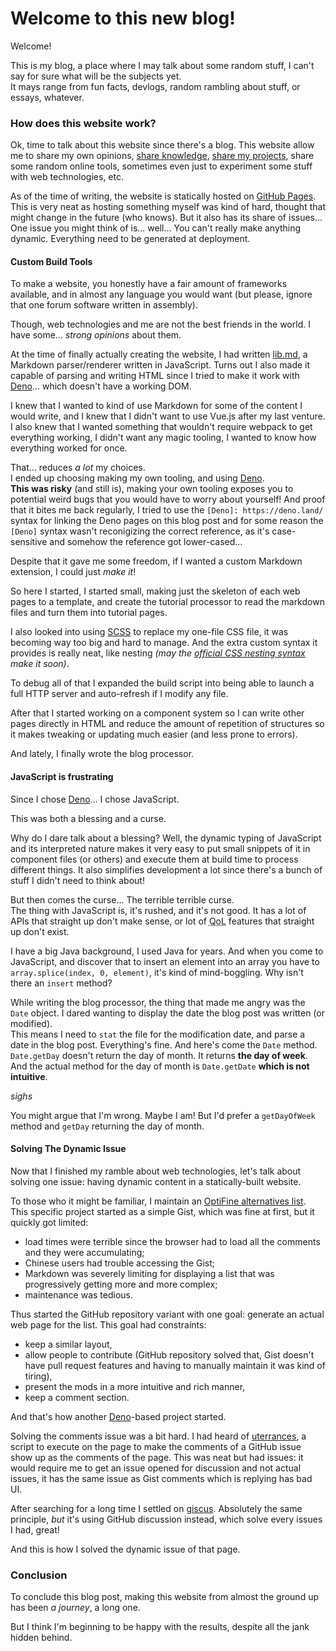 # Welcome to this new blog!

<!--description: Welcome to this new blog! After some time I decided to finally get a blog so I can talk of various stuff whenever I want.-->
<!--author: lambdaurora-->
<!--tag: blog-->
<!--date: 2022-09-04-->

Welcome!

This is my blog, a place where I may talk about some random stuff, I can't say for sure what will be the subjects yet.  
It mays range from fun facts, devlogs, random rambling about stuff, or essays, whatever.

### How does this website work?

Ok, time to talk about this website since there's a blog. This website allow me to share my own opinions, [share knowledge](/tutorials "Tutorials *wink wink*"), [share my projects](/projects "Projects"), share some random online tools, sometimes even just to experiment some stuff with web technologies, etc.

As of the time of writing, the website is statically hosted on [GitHub Pages](https://pages.github.com/). This is very neat as hosting something myself was kind of hard, thought that might change in the future (who knows). But it also has its share of issues...  
One issue you might think of is... well... You can't really make anything dynamic. Everything need to be generated at deployment.

#### Custom Build Tools

To make a website, you honestly have a fair amount of frameworks available, and in almost any language you would want (but please, ignore that one forum software written in assembly).

Though, web technologies and me are not the best friends in the world.
I have some... *strong opinions* about them.

At the time of finally actually creating the website, I had written [lib.md](https://github.com/LambdAurora/lib.md), a Markdown parser/renderer written in JavaScript. Turns out I also made it capable of parsing and writing HTML since I tried to make it work with [Deno]... which doesn't have a working DOM.

I knew that I wanted to kind of use Markdown for some of the content I would write, and I knew that I didn't want to use Vue.js after my last venture.
I also knew that I wanted something that wouldn't require webpack to get everything working, I didn't want any magic tooling, I wanted to know how everything worked for once.

That... reduces *a lot* my choices.  
I ended up choosing making my own tooling, and using [Deno].  
**This was risky** (and still is), making your own tooling exposes you to potential weird bugs that you would have to worry about yourself! And proof that it bites me back regularly, I tried to use the `[Deno]: https://deno.land/` syntax for linking the Deno pages on this blog post and for some reason the `[Deno]` syntax wasn't reconigizing the correct reference, as it's case-sensitive and somehow the reference got lower-cased...

Despite that it gave me some freedom, if I wanted a custom Markdown extension, I could just *make it*!

So here I started, I started small, making just the skeleton of each web pages to a template, and create the tutorial processor to read the markdown files and turn them into tutorial pages.

I also looked into using [SCSS](https://sass-lang.com/) to replace my one-file CSS file, it was becoming way too big and hard to manage. And the extra custom syntax it provides is really neat, like nesting *(may the [official CSS nesting syntax](https://www.w3.org/TR/css-nesting-1/) make it soon)*.

To debug all of that I expanded the build script into being able to launch a full HTTP server and auto-refresh if I modify any file.

After that I started working on a component system so I can write other pages directly in HTML and reduce the amount of repetition of structures so it makes tweaking or updating much easier (and less prone to errors).

And lately, I finally wrote the blog processor.

#### JavaScript is frustrating

Since I chose [Deno]... I chose JavaScript.

This was both a blessing and a curse.

Why do I dare talk about a blessing? Well, the dynamic typing of JavaScript and its interpreted nature makes it very easy to put small snippets of it in component files (or others) and execute them at build time to process different things. It also simplifies development a lot since there's a bunch of stuff I didn't need to think about!

But then comes the curse... The terrible terrible curse.  
The thing with JavaScript is, it's rushed, and it's not good.
It has a lot of APIs that straight up don't make sense, or lot of <abbr title="Quality-of-Life">QoL</abbr> features that straight up don't exist.

I have a big Java background, I used Java for years. And when you come to JavaScript, and discover that to insert an element into an array you have to `array.splice(index, 0, element)`, it's kind of mind-boggling. Why isn't there an `insert` method?

While writing the blog processor, the thing that made me angry was the `Date` object.
I dared wanting to display the date the blog post was written (or modified).  
This means I need to `stat` the file for the modification date, and parse a date in the blog post. Everything's fine.
And here's come the `Date` method. `Date.getDay` doesn't return the day of month. It returns **the day of week**. And the actual method for the day of month is `Date.getDate` **which is not intuitive**.

*sighs*

You might argue that I'm wrong. Maybe I am! But I'd prefer a `getDayOfWeek` method and `getDay` returning the day of month.

#### Solving The Dynamic Issue

Now that I finished my ramble about web technologies, let's talk about solving one issue: having dynamic content in a statically-built website.

To those who it might be familiar, I maintain an [OptiFine alternatives list](/optifine_alternatives).
This specific project started as a simple Gist, which was fine at first, but it quickly got limited:
 - load times were terrible since the browser had to load all the comments and they were accumulating;
 - Chinese users had trouble accessing the Gist;
 - Markdown was severely limiting for displaying a list that was progressively getting more and more complex;
 - maintenance was tedious.

Thus started the GitHub repository variant with one goal: generate an actual web page for the list.
This goal had constraints:
 - keep a similar layout,
 - allow people to contribute (GitHub repository solved that, Gist doesn't have pull request features and having to manually maintain it was kind of tiring),
 - present the mods in a more intuitive and rich manner,
 - keep a comment section.

And that's how another [Deno][deno]-based project started.

Solving the comments issue was a bit hard. I had heard of [uterrances](https://utteranc.es/), a script to execute on the page to make the comments of a GitHub issue show up as the comments of the page. This was neat but had issues: it would require me to get an issue opened for discussion and not actual issues, it has the same issue as Gist comments which is replying has bad UI.

After searching for a long time I settled on [giscus](https://giscus.app/). Absolutely the same principle, *but* it's using GitHub discussion instead, which solve every issues I had, great!

And this is how I solved the dynamic issue of that page.

### Conclusion

To conclude this blog post, making this website from almost the ground up has been *a journey*, a long one.

But I think I'm beginning to be happy with the results, despite all the jank hidden behind.

[deno]: https://deno.land/
